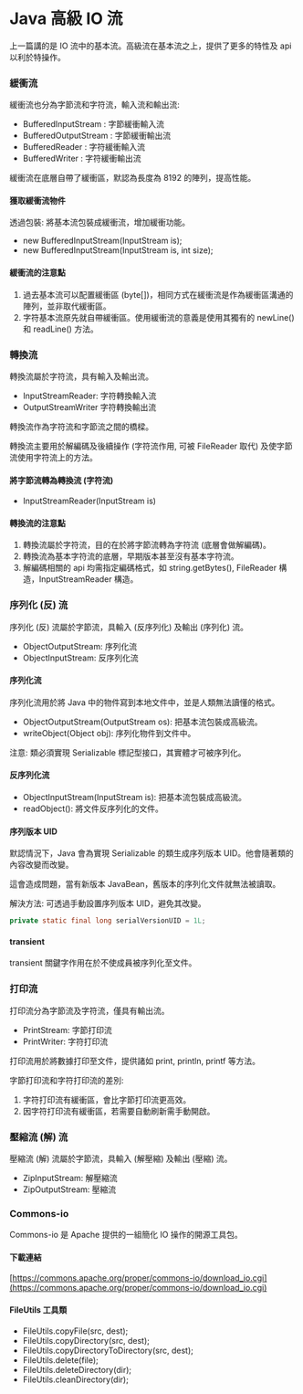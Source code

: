 # Java 高級 IO 流

上一篇講的是 IO 流中的基本流。高級流在基本流之上，提供了更多的特性及 api 以利於特操作。

### 緩衝流

緩衝流也分為字節流和字符流，輸入流和輸出流:

- BufferedInputStream : 字節緩衝輸入流
- BufferedOutputStream : 字節緩衝輸出流
- BufferedReader : 字符緩衝輸入流
- BufferedWriter : 字符緩衝輸出流

緩衝流在底層自帶了緩衝區，默認為長度為 8192 的陣列，提高性能。

#### 獲取緩衝流物件

透過包裝: 將基本流包裝成緩衝流，增加緩衝功能。

- new BufferedInputStream(InputStream is);
- new BufferedInputStream(InputStream is, int size);

#### 緩衝流的注意點

1. 過去基本流可以配置緩衝區 (byte[])，相同方式在緩衝流是作為緩衝區溝通的陣列，並非取代緩衝區。
2. 字符基本流原先就自帶緩衝區。使用緩衝流的意義是使用其獨有的 newLine() 和 readLine() 方法。

### 轉換流

轉換流屬於字符流，具有輸入及輸出流。

- InputStreamReader: 字符轉換輸入流
- OutputStreamWriter 字符轉換輸出流

轉換流作為字符流和字節流之間的橋樑。

轉換流主要用於解編碼及後續操作 (字符流作用, 可被 FileReader 取代) 及使字節流使用字符流上的方法。

#### 將字節流轉為轉換流 (字符流)

- InputStreamReader(InputStream is)

#### 轉換流的注意點

1. 轉換流屬於字符流，目的在於將字節流轉為字符流 (底層會做解編碼)。
2. 轉換流為基本字符流的底層，早期版本甚至沒有基本字符流。
3. 解編碼相關的 api 均需指定編碼格式，如 string.getBytes(), FileReader 構造，InputStreamReader 構造。

### 序列化 (反) 流

序列化 (反) 流屬於字節流，具輸入 (反序列化) 及輸出 (序列化) 流。

- ObjectOutputStream: 序列化流
- ObjectInputStream: 反序列化流

#### 序列化流

序列化流用於將 Java 中的物件寫到本地文件中，並是人類無法讀懂的格式。

- ObjectOutputStream(OutputStream os): 把基本流包裝成高級流。
- writeObject(Object obj): 序列化物件到文件中。

注意: 類必須實現 Serializable 標記型接口，其實體才可被序列化。

#### 反序列化流

- ObjectInputStream(InputStream is): 把基本流包裝成高級流。
- readObject(): 將文件反序列化的文件。

#### 序列版本 UID

默認情況下，Java 會為實現 Serializable 的類生成序列版本 UID。他會隨著類的內容改變而改變。

這會造成問題，當有新版本 JavaBean，舊版本的序列化文件就無法被讀取。

解決方法: 可透過手動設置序列版本 UID，避免其改變。

```java
private static final long serialVersionUID = 1L;
```

#### transient

transient 關鍵字作用在於不使成員被序列化至文件。

### 打印流

打印流分為字節流及字符流，僅具有輸出流。

- PrintStream: 字節打印流
- PrintWriter: 字符打印流

打印流用於將數據打印至文件，提供諸如 print, println, printf 等方法。

字節打印流和字符打印流的差別:

1. 字符打印流有緩衝區，會比字節打印流更高效。
2. 因字符打印流有緩衝區，若需要自動刷新需手動開啟。

### 壓縮流 (解) 流

壓縮流 (解) 流屬於字節流，具輸入 (解壓縮) 及輸出 (壓縮) 流。

- ZipInputStream: 解壓縮流
- ZipOutputStream: 壓縮流

### Commons-io

Commons-io 是 Apache 提供的一組簡化 IO 操作的開源工具包。

#### 下載連結

[https://commons.apache.org/proper/commons-io/download_io.cgi](https://commons.apache.org/proper/commons-io/download_io.cgi)

#### FileUtils 工具類

- FileUtils.copyFile(src, dest);
- FileUtils.copyDirectory(src, dest);
- FileUtils.copyDirectoryToDirectory(src, dest);
- FileUtils.delete(file);
- FileUtils.deleteDirectory(dir);
- FileUtils.cleanDirectory(dir);
